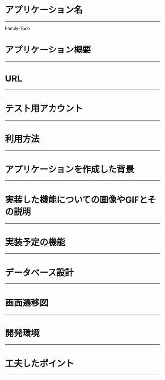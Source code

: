 # アプリケーション名
---
Family-Todo
# アプリケーション概要
---
# URL
---
# テスト用アカウント
---
# 利用方法
---
# アプリケーションを作成した背景
---
# 実装した機能についての画像やGIFとその説明
---
# 実装予定の機能
---
# データベース設計
---
# 画面遷移図
---
# 開発環境
---
# 工夫したポイント
---
